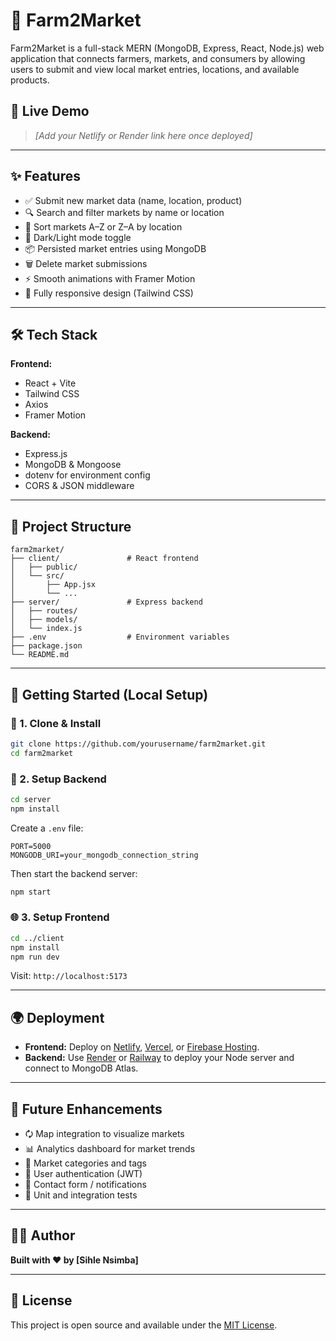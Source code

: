 # 🌾 Farm2Market

Farm2Market is a full-stack MERN (MongoDB, Express, React, Node.js) web application that connects farmers, markets, and consumers by allowing users to submit and view local market entries, locations, and available products.

## 🚀 Live Demo

> _\[Add your Netlify or Render link here once deployed]_

---

## ✨ Features

- ✅ Submit new market data (name, location, product)
- 🔍 Search and filter markets by name or location
- 📍 Sort markets A–Z or Z–A by location
- 🌙 Dark/Light mode toggle
- 📦 Persisted market entries using MongoDB
- 🗑️ Delete market submissions
- ⚡ Smooth animations with Framer Motion
- 📱 Fully responsive design (Tailwind CSS)

---

## 🛠️ Tech Stack

**Frontend:**

- React + Vite
- Tailwind CSS
- Axios
- Framer Motion

**Backend:**

- Express.js
- MongoDB & Mongoose
- dotenv for environment config
- CORS & JSON middleware

---

## 📂 Project Structure

```
farm2market/
├── client/               # React frontend
│   ├── public/
│   └── src/
│       ├── App.jsx
│       └── ...
├── server/               # Express backend
│   ├── routes/
│   ├── models/
│   └── index.js
├── .env                  # Environment variables
├── package.json
└── README.md
```

---

## 🔧 Getting Started (Local Setup)

### 📁 1. Clone & Install

```bash
git clone https://github.com/yourusername/farm2market.git
cd farm2market
```

### 🔌 2. Setup Backend

```bash
cd server
npm install
```

Create a `.env` file:

```
PORT=5000
MONGODB_URI=your_mongodb_connection_string
```

Then start the backend server:

```bash
npm start
```

### 🌐 3. Setup Frontend

```bash
cd ../client
npm install
npm run dev
```

Visit: `http://localhost:5173`

---

## 🌍 Deployment

- **Frontend:** Deploy on [Netlify](https://netlify.com), [Vercel](https://vercel.com), or [Firebase Hosting](https://firebase.google.com).
- **Backend:** Use [Render](https://render.com) or [Railway](https://railway.app) to deploy your Node server and connect to MongoDB Atlas.

---

## 📌 Future Enhancements

- 🗘️ Map integration to visualize markets
- 📊 Analytics dashboard for market trends
- 🧻 Market categories and tags
- 👥 User authentication (JWT)
- 📨 Contact form / notifications
- 🧪 Unit and integration tests

---

## 🧑‍💻 Author

**Built with ❤️ by \[Sihle Nsimba]**

---

## 📃 License

This project is open source and available under the [MIT License](LICENSE).
